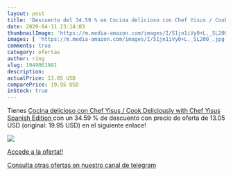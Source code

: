 ```yaml
---
layout: post
title: 'Descuento del 34.59 % en Cocina delicioso con Chef Yisus / Cook D'
date: 2020-04-11 23:14:03
thumbnailImage: 'https://m.media-amazon.com/images/I/51jn1iVy0+L._SL200_.jpg'
images: [ 'https://m.media-amazon.com/images/I/51jn1iVy0+L._SL200_.jpg' ]
comments: true
category: ofertas
author: ring
slug: 1949061981
description:
actualPrice: 13.05 USD
comparePrice: 19.95 USD
inStock: true
---
```


Tienes [Cocina delicioso con Chef Yisus / Cook Deliciously with Chef Yisus  Spanish Edition ](https://www.amazon.com/dp/1949061981/?tag=redken08-20) con un 34.59 % de descuento con precio de oferta de 13.05 USD (original: 19.95 USD) en el siguiente enlace!

[![](https://m.media-amazon.com/images/I/51jn1iVy0+L._SL200_.jpg)](https://www.amazon.com/dp/1949061981/?tag=redken08-20)

[Accede a la oferta!!](https://www.amazon.com/dp/1949061981/?tag=redken08-20)

[Consulta otras ofertas en nuestro canal de telegram](https://t.me/s/ofertas25)
